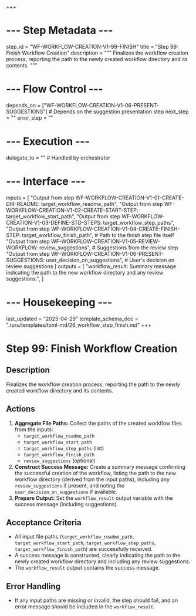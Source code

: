+++
# --- Step Metadata ---
step_id = "WF-WORKFLOW-CREATION-V1-99-FINISH"
title = "Step 99: Finish Workflow Creation"
description = """
Finalizes the workflow creation process, reporting the path to the newly created workflow directory and its contents.
"""

# --- Flow Control ---
depends_on = ["WF-WORKFLOW-CREATION-V1-06-PRESENT-SUGGESTIONS"] # Depends on the suggestion presentation step
next_step = ""
error_step = ""

# --- Execution ---
delegate_to = "" # Handled by orchestrator

# --- Interface ---
inputs = [
    "Output from step WF-WORKFLOW-CREATION-V1-01-CREATE-DIR-README: target_workflow_readme_path",
    "Output from step WF-WORKFLOW-CREATION-V1-02-CREATE-START-STEP: target_workflow_start_path",
    "Output from step WF-WORKFLOW-CREATION-V1-03-DEFINE-STD-STEPS: target_workflow_step_paths",
    "Output from step WF-WORKFLOW-CREATION-V1-04-CREATE-FINISH-STEP: target_workflow_finish_path", # Path to the finish step file itself
    "Output from step WF-WORKFLOW-CREATION-V1-05-REVIEW-WORKFLOW: review_suggestions", # Suggestions from the review step
    "Output from step WF-WORKFLOW-CREATION-V1-06-PRESENT-SUGGESTIONS: user_decision_on_suggestions", # User's decision on review suggestions
]
outputs = [
    "workflow_result: Summary message indicating the path to the new workflow directory and any review suggestions.",
]

# --- Housekeeping ---
last_updated = "2025-04-29"
template_schema_doc = ".ruru/templates/toml-md/26_workflow_step_finish.md"
+++

# Step 99: Finish Workflow Creation

## Description

Finalizes the workflow creation process, reporting the path to the newly created workflow directory and its contents.

## Actions

1.  **Aggregate File Paths:** Collect the paths of the created workflow files from the inputs:
    *   `target_workflow_readme_path`
    *   `target_workflow_start_path`
    *   `target_workflow_step_paths` (list)
    *   `target_workflow_finish_path`
    *   `review_suggestions` (optional)
2.  **Construct Success Message:** Create a summary message confirming the successful creation of the workflow, listing the path to the new workflow directory (derived from the input paths), including any `review_suggestions` if present, and noting the `user_decision_on_suggestions` if available.
3.  **Prepare Output:** Set the `workflow_result` output variable with the success message (including suggestions).

## Acceptance Criteria

*   All input file paths (`target_workflow_readme_path`, `target_workflow_start_path`, `target_workflow_step_paths`, `target_workflow_finish_path`) are successfully received.
*   A success message is constructed, clearly indicating the path to the newly created workflow directory and including any review suggestions.
*   The `workflow_result` output contains the success message.

## Error Handling

*   If any input paths are missing or invalid, the step should fail, and an error message should be included in the `workflow_result`.
